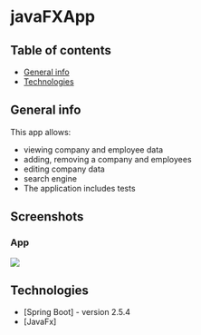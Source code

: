 # javaFXApp


## Table of contents
* [General info](#general-info)
* [Technologies](#technologies)


## General info

This app allows:
- viewing company and employee data
- adding, removing a company and employees
- editing company data
- search engine
- The application includes tests

## Screenshots

### App
![](./src/main/resources/statics/images/screen1.JPG)



## Technologies
* [Spring Boot] - version 2.5.4
* [JavaFx] 
